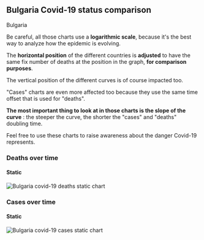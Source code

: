 ## Bulgaria Covid-19 status comparison 

Bulgaria



Be careful, all those charts use a **logarithmic scale**, because it's the best way to analyze how the epidemic is evolving.
 
The **horizontal position** of the different countries is **adjusted** to have the same fix number of deaths at the position in the graph, **for comparison purposes**.

The vertical position of the different curves is of course impacted too.

"Cases" charts are even more affected too because they use the same time offset that is used for "deaths".

**The most important thing to look at in those charts is the slope of the curve** : the steeper the curve, the shorter the "cases" and "deaths" doubling time.

Feel free to use these charts to raise awareness about the danger Covid-19 represents. 


 
### Deaths over time
 
#### Static
![Bulgaria covid-19 deaths static chart](https://raw.githubusercontent.com/madlag/coronavirus_study/master/notebooks/graphs/2020-03-29/countries/Bulgaria/2020-03-29_Bulgaria_deaths.png "Bulgaria covid-19 deaths static chart")   

 
### Cases over time
 
#### Static
![Bulgaria covid-19 cases static chart](https://raw.githubusercontent.com/madlag/coronavirus_study/master/notebooks/graphs/2020-03-29/countries/Bulgaria/2020-03-29_Bulgaria_cases.png "Bulgaria covid-19 cases static chart")   

